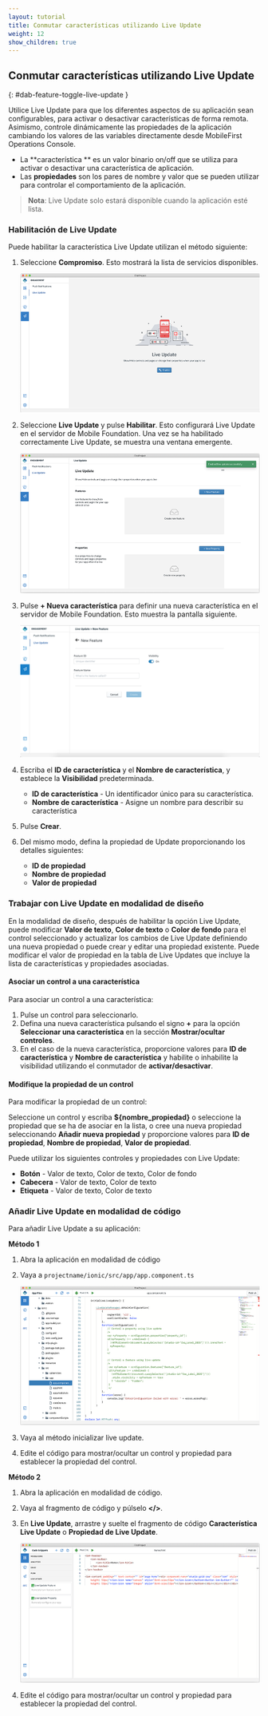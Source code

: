 ```yaml
---
layout: tutorial
title: Conmutar características utilizando Live Update
weight: 12
show_children: true
---
```

<!-- NLS_CHARSET=UTF-8 -->
## Conmutar características utilizando Live Update
{: #dab-feature-toggle-live-update }

Utilice Live Update para que los diferentes aspectos de su aplicación sean configurables, para activar o desactivar características de forma remota. Asimismo, controle dinámicamente las propiedades de la aplicación cambiando los valores de las variables directamente desde
MobileFirst Operations Console. 

* La **característica ** es un valor binario on/off que se utiliza para activar o desactivar una característica de aplicación. 
* Las **propiedades** son los pares de nombre y valor que se pueden utilizar para controlar el comportamiento de la aplicación. 

>**Nota**: Live Update solo estará disponible cuando la aplicación esté lista. 

### Habilitación de Live Update

Puede habilitar la característica Live Update utilizan el método siguiente:

1. Seleccione **Compromiso**. Esto mostrará la lista de servicios disponibles. 

    ![Compromiso Live Update](dab-live-update.png)

2. Seleccione **Live Update** y pulse **Habilitar**. Esto configurará Live Update en el servidor de Mobile Foundation. Una vez se ha habilitado correctamente Live Update, se muestra una ventana emergente. 

    ![Habilitar Live Update](dab-live-update-enable.png)

3. Pulse **+ Nueva característica** para definir una nueva característica en el servidor de Mobile Foundation. Esto muestra la pantalla siguiente. 

    ![nueva propiedad](dab-live-update-feature-new.png)

4. Escriba el **ID de característica** y el **Nombre de característica**, y establece la **Visibilidad** predeterminada.

    * **ID de característica** - Un identificador único para su característica. 
    * **Nombre de característica** - Asigne un nombre para describir su característica  

5. Pulse **Crear**.

6. Del mismo modo, defina la propiedad de Update proporcionando los detalles siguientes: 

    * **ID de propiedad**
    * **Nombre de propiedad**
    * **Valor de propiedad**

### Trabajar con Live Update en modalidad de diseño 

En la modalidad de diseño, después de habilitar la opción Live Update, puede modificar **Valor de texto**, **Color de texto** o **Color de fondo** para el control seleccionado y actualizar los cambios de Live Update definiendo una nueva propiedad o puede crear y editar una propiedad existente. Puede modificar el valor de propiedad en la tabla de Live Updates que incluye la lista de características y propiedades asociadas. 

#### Asociar un control a una característica 

Para asociar un control a una característica: 

1. Pulse un control para seleccionarlo.  
2. Defina una nueva característica pulsando el signo **+** para la opción **Seleccionar una característica** en la sección **Mostrar/ocultar controles**.  
3. En el caso de la nueva característica, proporcione valores para **ID de característica** y **Nombre de característica** y habilite o inhabilite la visibilidad utilizando el conmutador de **activar/desactivar**. 

#### Modifique la propiedad de un control 

Para modificar la propiedad de un control: 

Seleccione un control y escriba **${nombre_propiedad}** o seleccione la propiedad que se ha de asociar en la lista, o cree una nueva propiedad seleccionando **Añadir nueva propiedad** y proporcione valores para **ID de propiedad**, **Nombre de propiedad**, **Valor de propiedad**.
 
Puede utilizar los siguientes controles y propiedades con Live Update:

* **Botón** - Valor de texto, Color de texto, Color de fondo
* **Cabecera** - Valor de texto, Color de texto 
* **Etiqueta** - Valor de texto, Color de texto 

### Añadir Live Update en modalidad de código 

Para añadir Live Update a su aplicación: 

**Método 1**

1. Abra la aplicación en modalidad de código 
2. Vaya a `projectname/ionic/src/app/app.component.ts`

    ![Añadir Live Update en modalidad de código - método 1](dab-live-update-new-feature-code.png)

3. Vaya al método inicializar live update. 
4. Edite el código para mostrar/ocultar un control y propiedad para establecer la propiedad del control. 

**Método 2**

1. Abra la aplicación en modalidad de código. 
2. Vaya al fragmento de código y púlselo **</>**.
3. En **Live Update**, arrastre y suelte el fragmento de código **Característica Live Update** o **Propiedad de Live Update**. 

    ![Añadir Live Update en modo de código - método 2](dab-live-update-new-feature-code-snippet.png)

4. Edite el código para mostrar/ocultar un control y propiedad para establecer la propiedad del control. 
